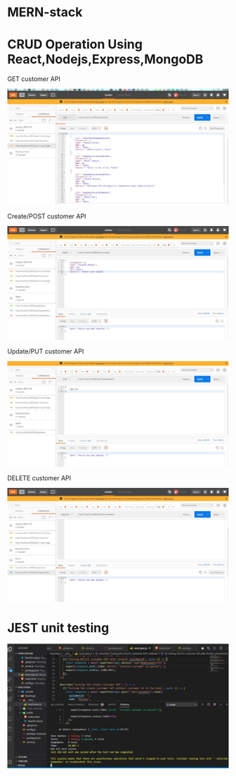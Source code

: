 # MERN-stack
# CRUD Operation Using React,Nodejs,Express,MongoDB

GET customer API


<img src="Images/GET_customer.JPG">


Create/POST customer API



<img src="Images/Create_customer.JPG">


Update/PUT customer API



<img src="Images/Update_custmer_info.JPG">


DELETE customer API

<img src="Images/Delete_customer.JPG">



# JEST unit testing


<img src="Images/test_result.JPG">
